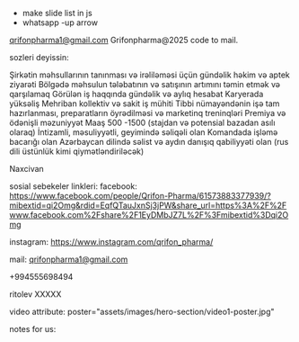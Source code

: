 - make slide list in js
- whatsapp
-up arrow
<!-- supabase -->

qrifonpharma1@gmail.com
Grifonpharma@2025
code to mail.

sozleri deyissin:

Şirkətin məhsullarının tanınması və irəliləməsi üçün gündəlik həkim və aptek ziyarəti
Bölgədə məhsulun tələbatının və satışının artımını təmin etmək və qarşılamaq
Görülən iş haqqında gündəlik və aylıq hesabat
Karyerada yüksəliş
Mehriban kollektiv və sakit iş mühiti
Tibbi nümayəndənin işə tam hazırlanması, preparatların öyrədilməsi və marketinq treninqləri
Premiya və ödənişli məzuniyyət
Maaş 500 -1500 (stajdan və potensial bazadan asılı olaraq) İntizamli, məsuliyyətli, geyimində səliqəli olan
Komandada işləmə bacarığı olan
Azərbaycan dilində səlist və aydın danışıq qabiliyyəti olan (rus dili üstünlük kimi qiymətləndiriləcək)

Naxcivan

sosial sebekeler linkleri:
facebook:
https://www.facebook.com/people/Qrifon-Pharma/61573883377939/?mibextid=qi2Omg&rdid=EqfQTauJxnSj3jPW&share_url=https%3A%2F%2Fwww.facebook.com%2Fshare%2F1EyDMbJZ7L%2F%3Fmibextid%3Dqi2Omg

instagram:
https://www.instagram.com/qrifon_pharma/

mail:
qrifonpharma1@gmail.com

+994555698494

ritolev XXXXX

video attribute:
poster="assets/images/hero-section/video1-poster.jpg"


notes for us:
      <!-- make this js dinamic. create array objects for qrifofer-kids, alforat, migresil and akvenol. and put each of their datas to there. -->
